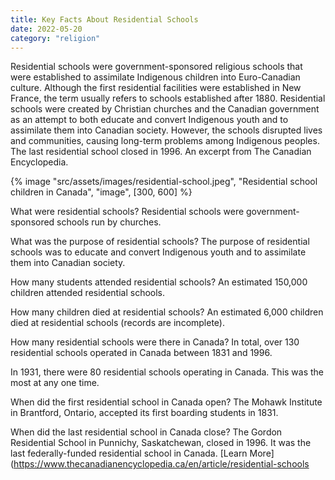 ```yaml
---
title: Key Facts About Residential Schools
date: 2022-05-20
category: "religion"
---
```


Residential schools were government-sponsored religious schools that were established to assimilate Indigenous children into Euro-Canadian culture. Although the first residential facilities were established in New France, the term usually refers to schools established after 1880. Residential schools were created by Christian churches and the Canadian government as an attempt to both educate and convert Indigenous youth and to assimilate them into Canadian society. However, the schools disrupted lives and communities, causing long-term problems among Indigenous peoples. The last residential school closed in 1996. An excerpt from The Canadian Encyclopedia.

<!-- excerpt -->

{% image "src/assets/images/residential-school.jpeg", "Residential school children in Canada", "image", [300, 600] %}

What were residential schools? Residential schools were government-sponsored schools run by churches.

What was the purpose of residential schools? The purpose of residential schools was to educate and convert Indigenous youth and to assimilate them into Canadian society.

How many students attended residential schools? An estimated 150,000 children attended residential schools.

How many children died at residential schools? An estimated 6,000 children died at residential schools (records are incomplete).

How many residential schools were there in Canada? In total, over 130 residential schools operated in Canada between 1831 and 1996.

In 1931, there were 80 residential schools operating in Canada. This was the most at any one time.

When did the first residential school in Canada open? The Mohawk Institute in Brantford, Ontario, accepted its first boarding students in 1831.

When did the last residential school in Canada close? The Gordon Residential School in Punnichy, Saskatchewan, closed in 1996. It was the last federally-funded residential school in Canada. [Learn More](https://www.thecanadianencyclopedia.ca/en/article/residential-schools
